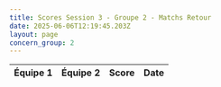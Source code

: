 ```yaml
---
title: Scores Session 3 - Groupe 2 - Matchs Retour
date: 2025-06-06T12:19:45.203Z
layout: page
concern_group: 2
---
```




| Équipe 1 | Équipe 2 | Score | Date |
|----------|----------|-------|------|

